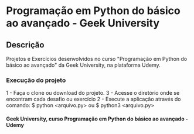 
# Programação em Python do básico ao avançado - Geek University

## Descrição
Projetos e Exercícios desenvolvidos no curso "Programação em Python do básico ao avançado" da Geek University, na plataforma Udemy.



### Execução do projeto
1 - Faça o clone ou download do projeto.
3 - Acesse o diretório onde se encontram cada desafio ou exercício
2 - Execute a aplicação através do comando:
$ python <arquivo.py> ou $ python3 <arquivo.py>



#### Geek University, curso Programação em Python do básico ao avançado - Udemy
